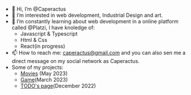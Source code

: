 - 👋 Hi, I’m @Caperactus
- 👀 I’m interested in web development, Industrial Design and art.
- 🌱 I’m constantly learning about web development in a online platform called @Platzi, I have knoledge of:
  - Javascript & Typescript
  - Html & Css
  - React(in progress)
- 📫 How to reach me: caperactus@gmail.com and you  can also sen me a direct message on my social network as Caperactus.
- Some of my projects:
  - [Movies](https://caperactus.github.io/my-movie-list-tmdb-api/) (May 2023)
  - [Game](https://caperactus.github.io/JS-Taller-Videogames/)(March 2023)
  - [TODO's page](https://caperactus.github.io/introduccion-a-react/)(December 2022)
